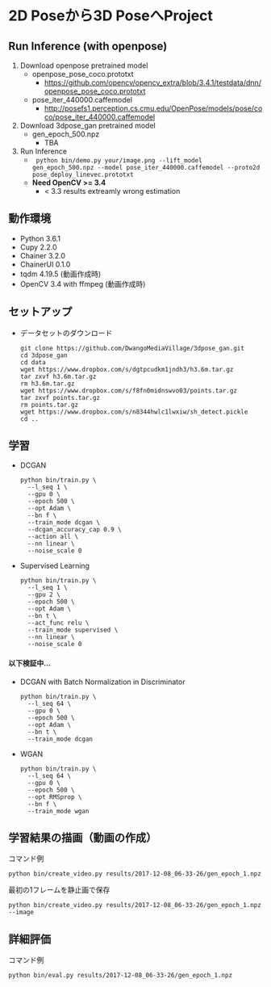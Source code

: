 # 2D Poseから3D PoseへProject


## Run Inference (with openpose)

1. Download openpose pretrained model
    * openpose_pose_coco.prototxt
        * https://github.com/opencv/opencv_extra/blob/3.4.1/testdata/dnn/openpose_pose_coco.prototxt
    * pose_iter_440000.caffemodel
        * http://posefs1.perception.cs.cmu.edu/OpenPose/models/pose/coco/pose_iter_440000.caffemodel
2. Download 3dpose_gan pretrained model
    * gen_epoch_500.npz
        * TBA
3. Run Inference
    * ` python bin/demo.py your/image.png --lift_model gen_epoch_500.npz --model pose_iter_440000.caffemodel --proto2d pose_deploy_linevec.prototxt`
    * **Need OpenCV >= 3.4**
        * < 3.3 results extreamly wrong estimation

## 動作環境
  - Python 3.6.1
  - Cupy 2.2.0
  - Chainer 3.2.0
  - ChainerUI 0.1.0
  - tqdm 4.19.5 (動画作成時)
  - OpenCV 3.4 with ffmpeg (動画作成時)

## セットアップ
  - データセットのダウンロード
    ```
    git clone https://github.com/DwangoMediaVillage/3dpose_gan.git
    cd 3dpose_gan
    cd data
    wget https://www.dropbox.com/s/dgtpcudkm1jndh3/h3.6m.tar.gz
    tar zxvf h3.6m.tar.gz
    rm h3.6m.tar.gz
    wget https://www.dropbox.com/s/f8fn0midnswvo03/points.tar.gz
    tar zxvf points.tar.gz
    rm points.tar.gz
    wget https://www.dropbox.com/s/n8344hwlc1lwxiw/sh_detect.pickle
    cd ..
    ```

## 学習
  - DCGAN
    ```
    python bin/train.py \
      --l_seq 1 \
      --gpu 0 \
      --epoch 500 \
      --opt Adam \
      --bn f \
      --train_mode dcgan \
      --dcgan_accuracy_cap 0.9 \
      --action all \
      --nn linear \
      --noise_scale 0
    ```

  - Supervised Learning
    ```
    python bin/train.py \             
      --l_seq 1 \
      --gpu 2 \
      --epoch 500 \
      --opt Adam \
      --bn t \
      --act_func relu \
      --train_mode supervised \
      --nn linear \
      --noise_scale 0
    ```

#### 以下検証中...
  - DCGAN with Batch Normalization in Discriminator
    ```
    python bin/train.py \
      --l_seq 64 \
      --gpu 0 \
      --epoch 500 \
      --opt Adam \
      --bn t \
      --train_mode dcgan
    ```

  - WGAN
    ```
    python bin/train.py \
      --l_seq 64 \
      --gpu 0 \
      --epoch 500 \
      --opt RMSprop \
      --bn f \
      --train_mode wgan
    ```

## 学習結果の描画（動画の作成）
コマンド例
```
python bin/create_video.py results/2017-12-08_06-33-26/gen_epoch_1.npz
```
最初の1フレームを静止画で保存
```
python bin/create_video.py results/2017-12-08_06-33-26/gen_epoch_1.npz --image
```

## 詳細評価
コマンド例
```
python bin/eval.py results/2017-12-08_06-33-26/gen_epoch_1.npz
```
